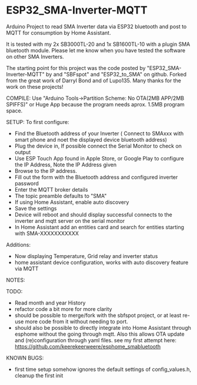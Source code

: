 # ESP32_SMA-Inverter-MQTT
Arduino Project to read SMA Inverter data via ESP32 bluetooth and post to MQTT for consumption by Home Assistant.

It is tested with my 2x SB3000TL-20 and 1x SB1600TL-10 with a plugin SMA bluetooth module.
Please let me know when you have tested the software on other SMA Inverters.

The starting point for this project was the code posted by "ESP32_SMA-Inverter-MQTT" by  and "SBFspot" and "ESP32_to_SMA" on github.
Forked from the great work of Darryl Bond and of Lupo135.
Many thanks for the work on these projects!


COMPILE:
Use "Arduino Tools->Partition Scheme: No OTA(2MB APP/2MB SPIFFS)" or Huge App  because the program needs aprox. 1.5MB program space.

SETUP:
To first configure:
  - Find the Bluetooth address of your Inverter ( Connect to SMAxxx with smart phone and noet the displayed device bluetooth address)
  - Plug the device in, If possible connect the Serial Monitor to check on output
  - Use ESP Touch App found in Apple Store, or Google Play to configure the IP Address, Note the IP Address given
  - Browse to the IP address.
  - Fill out the form with the Bluetooth address and configured inverter password
  - Enter the MQTT broker details
  - The topic preamble defaults to "SMA" 
  - If using Home Assistant, enable auto discovery
  - Save the settings
  - Device will reboot and should display successful connects to the inverter and mqtt server on the serial monitor
  - In Home Assistant add an entities card and search for entities starting with SMA-XXXXXXXXXXX


Additions:
  - Now displaying Temperature, Grid relay and inverter status
  - home assistant device configuration, works with auto discovery feature via MQTT

NOTES:

TODO:
  - Read month and year History
  - refactor code a bit more for more clarity
  - should be possible to merge/fork with the sbfspot project, or at least re-use more code from it without needing to port.
  - should also be possible to directly integrate into Home Assistant through esphome without the going through mqtt. Also this allows OTA update and (re)configuration through yaml files. see my first attempt here: https://github.com/keerekeerweere/esphome_smabluetooth

KNOWN BUGS:
  - first time setup somehow ignores the default settings of config_values.h, cleanup the first init
